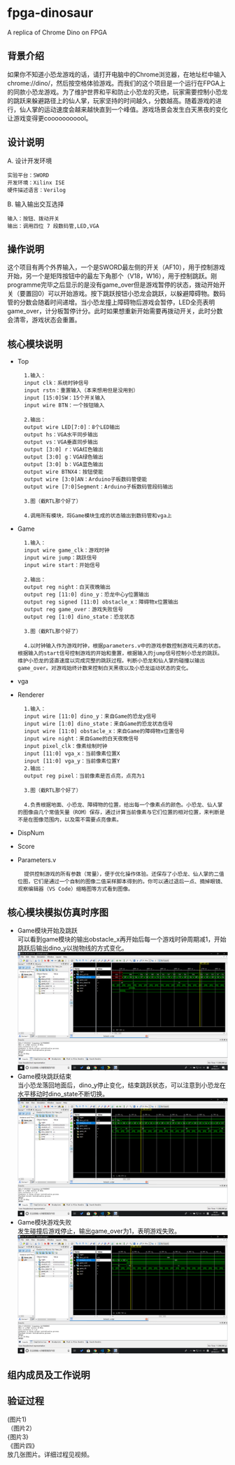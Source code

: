 # fpga-dinosaur
A replica of Chrome Dino on FPGA
## 背景介绍
如果你不知道小恐龙游戏的话，请打开电脑中的Chrome浏览器，在地址栏中输入chrome://dino/，然后按空格体验游戏。而我们的这个项目是一个运行在FPGA上的同款小恐龙游戏。为了维护世界和平和防止小恐龙的灭绝，玩家需要控制小恐龙的跳跃来躲避路径上的仙人掌，玩家坚持的时间越久，分数越高。随着游戏的进行，仙人掌的运动速度会越来越快直到一个峰值。游戏场景会发生白天黑夜的变化让游戏变得更cooooooooool。
## 设计说明
A. 设计开发环境  

    实验平台：SWORD  
    开发环境：Xilinx ISE  
    硬件描述语言：Verilog  
B. 输入输出交互选择  

    输入：按钮、拨动开关  
    输出：调用四位 7 段数码管,LED,VGA   

## 操作说明
这个项目有两个外界输入，一个是SWORD最左侧的开关（AF10），用于控制游戏开始，另一个是矩阵按钮中的最左下角那个（V18，W16），用于控制跳跃。刚programme完毕之后显示的是没有game_over但是游戏暂停的状态，拨动开始开关（要置回0）可以开始游戏。按下跳跃按钮小恐龙会跳跃，以躲避障碍物。数码管的分数会随着时间递增。当小恐龙撞上障碍物后游戏会暂停，LED全亮表明game_over，计分板暂停计分。此时如果想重新开始需要再拨动开关，此时分数会清零，游戏状态会重置。
## 核心模块说明
* Top  

        1.输入：  
        input clk：系统时钟信号  
        input rstn：重置输入（本来想用但是没用到）  
        input [15:0]SW：15个开关输入  
        input wire BTN：一个按钮输入  

        2.输出：  
        output wire LED[7:0]：8个LED输出  
        output hs：VGA水平同步输出  
        output vs：VGA垂直同步输出  
        output [3:0] r：VGA红色输出  
        output [3:0] g：VGA绿色输出  
        output [3:0] b：VGA蓝色输出  
        output wire BTNX4：按钮使能    
        output wire [3:0]AN：Arduino子板数码管使能  
        output wire [7:0]Segment：Arduino子板数码管段码输出

        3.图（截RTL那个好了）  

        4.调用所有模块，将Game模块生成的状态输出到数码管和vga上  
* Game  

        1.输入：  
        input wire game_clk：游戏时钟  
        input wire jump：跳跃信号  
        input wire start：开始信号

        2.输出：  
        output reg night：白天夜晚输出  
        output reg [11:0] dino_y：恐龙中心y位置输出  
        output reg signed [11:0] obstacle_x：障碍物x位置输出  
        output reg game_over：游戏失败信号  
        output reg [1:0] dino_state：恐龙状态  

        3.图（截RTL那个好了）

        4.以时钟输入作为游戏时钟，根据parameters.v中的游戏参数控制游戏元素的状态。根据输入的start信号控制游戏的开始和重置，根据输入的jump信号控制小恐龙的跳跃。维护小恐龙的竖直速度以完成完整的跳跃过程。判断小恐龙和仙人掌的碰撞以输出game_over。对游戏始终计数来控制白天黑夜以及小恐龙运动状态的变化。
* vga  
* Renderer  

        1.输入：   
        input wire [11:0] dino_y：来自Game的恐龙y信号
        input wire [1:0] dino_state：来自Game的恐龙状态信号
        input wire [11:0] obstacle_x：来自Game的障碍物x位置信号
        input wire night：来自Game的白天夜晚信号
        input pixel_clk：像素绘制时钟
        input [11:0] vga_x：当前像素位置X
        input [11:0] vga_y：当前像素位置Y
        2.输出：
        output reg pixel：当前像素是否点亮，点亮为1

        3.图（截RTL那个好了）

        4.负责根据地面、小恐龙、障碍物的位置，给出每一个像素点的颜色。小恐龙、仙人掌的图像由几个常值矢量（ROM）保存，通过计算当前像素与它们位置的相对位置，来判断是不是在图像范围内，以及需不需要点亮像素。
* DispNum  
* Score  
* Parameters.v

        提供控制游戏的所有参数（常量），便于优化操作体验。还保存了小恐龙、仙人掌的二值位图，它们是通过一个自制的图像二值采样脚本得到的。你可以通过退后一点、摘掉眼镜、观察编辑器（VS Code）缩略图等方式看到图像。
## 核心模块模拟仿真时序图
* Game模块开始及跳跃  
可以看到game模块的输出obstacle_x再开始后每一个游戏时钟周期减1，开始跳跃后输出dino_y以抛物线的方式变化。
![Game模块开始及跳跃](sim_img/Game_start.png)
* Game模块跳跃结束  
当小恐龙落回地面后，dino_y停止变化，结束跳跃状态，可以注意到小恐龙在水平移动时dino_state不断切换。
![Game模块跳跃结束](sim_img/Game_jump_end.png)
* Game模块游戏失败  
发生碰撞后游戏停止，输出game_over为1，表明游戏失败。
![Game模块game_over](sim_img/Game_collision.png)  
## 组内成员及工作说明
## 验证过程  
(图片1)  
（图片2）  
{图片3}  
《图片四》  
放几张图片。详细过程见视频。
